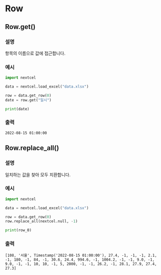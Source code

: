 # Row

## Row.get()

### 설명

항목의 이름으로 값에 접근합니다.

### 예시

```py
import nextcel

data = nextcel.load_excel("data.xlsx")

row = data.get_row(0)
date = row.get("일시")

print(date)
```

### 출력

```
2022-08-15 01:00:00
```

## Row.replace_all()

### 설명

일치하는 값을 찾아 모두 치환합니다.

### 예시
```py
import nextcel

data = nextcel.load_excel("data.xlsx")

row = data.get_row(0)
row.replace_all(nextcel.null, -1)

print(row_0)
```

### 출력
```
[108, '서울', Timestamp('2022-08-15 01:00:00'), 27.4, -1, -1, -1, 2.1, -1, 180, -1, 84, -1, 30.6, 24.4, 994.6, -1, 1004.2, -1, -1, 9.0, -1, 9.0, -1, -1, 10, 10, -1, 5, 2000, -1, -1, 26.2, -1, 28.1, 27.9, 27.4, 27.3]
```
